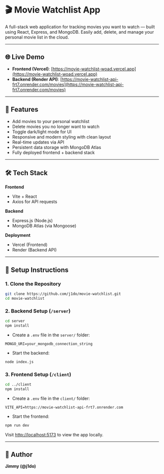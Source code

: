 # 🎬 Movie Watchlist App

A full-stack web application for tracking movies you want to watch — built using React, Express, and MongoDB. Easily add, delete, and manage your personal movie list in the cloud.

---

## 🌐 Live Demo

* **Frontend (Vercel)**: [https://movie-watchlist-woad.vercel.app](https://movie-watchlist-woad.vercel.app)
* **Backend (Render API)**: [https://movie-watchlist-api-frt7.onrender.com/movies](https://movie-watchlist-api-frt7.onrender.com/movies)

---

## 🚀 Features

* Add movies to your personal watchlist
* Delete movies you no longer want to watch
* Toggle dark/light mode for UI
* Responsive and modern styling with clean layout
* Real-time updates via API
* Persistent data storage with MongoDB Atlas
* Fully deployed frontend + backend stack

---

## 🛠️ Tech Stack

**Frontend**

* Vite + React
* Axios for API requests

**Backend**

* Express.js (Node.js)
* MongoDB Atlas (via Mongoose)

**Deployment**

* Vercel (Frontend)
* Render (Backend API)

---

## 🧪 Setup Instructions

### 1. Clone the Repository

```bash
git clone https://github.com/j1do/movie-watchlist.git
cd movie-watchlist
```

### 2. Backend Setup (`/server`)

```bash
cd server
npm install
```

* Create a `.env` file in the `server/` folder:

```
MONGO_URI=your_mongodb_connection_string
```

* Start the backend:

```bash
node index.js
```

### 3. Frontend Setup (`/client`)

```bash
cd ../client
npm install
```

* Create a `.env` file in the `client/` folder:

```
VITE_API=https://movie-watchlist-api-frt7.onrender.com
```

* Start the frontend:

```bash
npm run dev
```

Visit [http://localhost:5173](http://localhost:5173) to view the app locally.

---

## 👤 Author

**Jimmy (@j1do)**